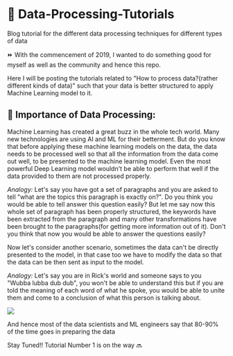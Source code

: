 # :ledger: Data-Processing-Tutorials
Blog tutorial for the different data processing techniques for different types of data

:fast_forward: With the commencement of 2019, I wanted to do something good for myself as well as the community and hence this repo.

Here I will be posting the tutorials related to "How to process data?(rather different kinds of data)" such that your data is better structured to apply Machine Learning model to it.

## :triangular_flag_on_post: Importance of Data Processing:
Machine Learning has created a great buzz in the whole tech world. Many new technologies are using AI and ML for their betterment.
But do you know that before applying these machine learning models on the data, the data needs to be processed well so that all the information from the data come out well, to be presented to the machine learning model.
Even the most powerful Deep Learning model wouldn't be able to perform that well if the data provided to them are not processed properly.

*Analogy:*
  Let's say you have got a set of paragraphs and you are asked to tell "what are the topics this paragraph is exactly on?". Do you think you would be able to tell answer this question easily? But let me say now this whole set of paragraph has been properly structured, the keywords have been extracted from the paragraph and many other transformations have been brought to the paragraphs(for getting more information out of it). Don't you think that now you would be able to answer the questions easily?

Now let's consider another scenario, sometimes the data can't be directly presented to the model, in that case too we have to modify the data so that the data can be then sent as input to the model.

*Analogy:*
  Let's say you are in Rick's world and someone says to you "Wubba lubba dub dub", you won't be able to understand this but if you are told the meaning of each word of what he spoke, you would be able to unite them and come to a conclusion of what this person is talking about.
  
![](https://juststickers.in/wp-content/uploads/2018/02/wubba-lubba-dub-dub.png)

And hence most of the data scientists and ML engineers say that 80-90% of the time goes in preparing the data


Stay Tuned!! Tutorial Number 1 is on the way :soon:
